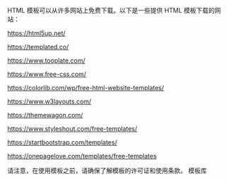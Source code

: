 HTML 模板可以从许多网站上免费下载。以下是一些提供 HTML 模板下载的网站：


https://html5up.net/

https://templated.co/

https://www.tooplate.com/

https://www.free-css.com/

https://colorlib.com/wp/free-html-website-templates/

https://www.w3layouts.com/

https://themewagon.com/

https://www.styleshout.com/free-templates/

https://startbootstrap.com/templates/

https://onepagelove.com/templates/free-templates

请注意，在使用模板之前，请确保了解模板的许可证和使用条款。
模板库
